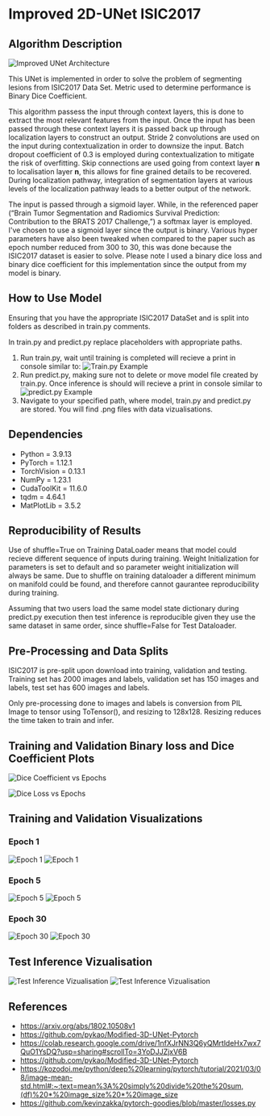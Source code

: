# Improved 2D-UNet ISIC2017

## Algorithm Description

![Improved UNet Architecture](https://github.com/Kamran496/PatternFlow/blob/master/recognition/Improved%20UNet%20Segmentation%20s4484695/Results/UNet.PNG)

This UNet is implemented in order to solve the problem of segmenting lesions from ISIC2017 Data Set. Metric used to determine performance is Binary Dice Coefficient.

This algorithm passess the input through context layers, this is done to extract the most relevant features from the input. Once the input has been passed through these context layers it is passed back up through localization layers to construct an output. Stride 2 convolutions are used on the input during contextualization in order to downsize the input. Batch dropout coefficient of 0.3 is employed during contextualization to mitigate the risk of overfitting. Skip connections are used going from context layer **n** to localisation layer **n**, this allows for fine grained details to be recovered. During localization pathway, integration of segmentation layers at various levels of the localization pathway leads to a better output of the network.

The input is passed through a sigmoid layer. While, in the referenced paper (“Brain Tumor Segmentation and Radiomics Survival Prediction: Contribution to the BRATS 2017 Challenge,”) a softmax layer is employed. I've chosen to use a sigmoid layer since the output is binary. Various hyper parameters have also been tweaked when compared to the paper such as epoch number reduced from 300 to 30, this was done because the ISIC2017 dataset is easier to solve. Please note I used a binary dice loss and binary dice coefficient for this implementation since the output from my model is binary.

## How to Use Model

Ensuring that you have the appropriate ISIC2017 DataSet and is split into folders as described in train.py comments.

In train.py and predict.py replace placeholders with appropriate paths.
1. Run train.py, wait until training is completed will recieve a print in console similar to:
![Train.py Example]()
2. Run predict.py, making sure not to delete or move model file created by train.py. Once inference is should will recieve a print in console similar to
![predict.py Example]()
3. Navigate to your specified path, where model, train.py and predict.py are stored. You will find .png files with data vizualisations.

## Dependencies

- Python = 3.9.13
- PyTorch = 1.12.1
- TorchVision = 0.13.1
- NumPy = 1.23.1
- CudaToolKit = 11.6.0
- tqdm = 4.64.1
- MatPlotLib = 3.5.2

## Reproducibility of Results

Use of shuffle=True on Training DataLoader means that model could recieve different sequence of inputs during training. Weight Initialization for parameters is set to default and so parameter weight initialization will always be same. Due to shuffle on training dataloader a different minimum on manifold could be found, and therefore cannot gaurantee reproducibility during training.

Assuming that two users load the same model state dictionary during predict.py execution then test inference is reproducible given they use the same dataset in same order, since shuffle=False for Test Dataloader.

## Pre-Processing and Data Splits

ISIC2017 is pre-split upon download into training, validation and testing. Training set has 2000 images and labels, validation set has 150 images and labels, test set has 600 images and labels.

Only pre-processing done to images and labels is conversion from PIL Image to tensor using ToTensor(), and resizing to 128x128. Resizing reduces the time taken to train and infer.

## Training and Validation Binary loss and Dice Coefficient Plots

![Dice Coefficient vs Epochs](https://github.com/Kamran496/PatternFlow/blob/master/recognition/Improved%20UNet%20Segmentation%20s4484695/Results/DiceCurve.png)

![Dice Loss vs Epochs](https://github.com/Kamran496/PatternFlow/blob/master/recognition/Improved%20UNet%20Segmentation%20s4484695/Results/LossCurve.png)

## Training and Validation Visualizations

### Epoch 1

![Epoch 1](https://github.com/Kamran496/PatternFlow/blob/master/recognition/Improved%20UNet%20Segmentation%20s4484695/Results/Epoch1.PNG)
![Epoch 1](https://github.com/Kamran496/PatternFlow/blob/master/recognition/Improved%20UNet%20Segmentation%20s4484695/Results/ValidationSegmentsEpoch1.png)

### Epoch 5

![Epoch 5](https://github.com/Kamran496/PatternFlow/blob/master/recognition/Improved%20UNet%20Segmentation%20s4484695/Results/Epoch5.PNG)
![Epoch 5](https://github.com/Kamran496/PatternFlow/blob/master/recognition/Improved%20UNet%20Segmentation%20s4484695/Results/ValidationSegmentsEpoch5.png)

### Epoch 30

![Epoch 30](https://github.com/Kamran496/PatternFlow/blob/master/recognition/Improved%20UNet%20Segmentation%20s4484695/Results/Epoch30.PNG)
![Epoch 30](https://github.com/Kamran496/PatternFlow/blob/master/recognition/Improved%20UNet%20Segmentation%20s4484695/Results/ValidationSegmentsEpoch30.png)


## Test Inference Vizualisation

![Test Inference Vizualisation](https://github.com/Kamran496/PatternFlow/blob/master/recognition/Improved%20UNet%20Segmentation%20s4484695/Results/Inference.PNG)
![Test Inference Vizualisation](https://github.com/Kamran496/PatternFlow/blob/master/recognition/Improved%20UNet%20Segmentation%20s4484695/Results/TestSegments.png)

## References
- https://arxiv.org/abs/1802.10508v1
- https://github.com/pykao/Modified-3D-UNet-Pytorch
- https://colab.research.google.com/drive/1nfXJrNN3Q6yQMrtldeHx7wx7QuO1YsDQ?usp=sharing#scrollTo=3YoDJJZjxV6B
- https://github.com/pykao/Modified-3D-UNet-Pytorch
- https://kozodoi.me/python/deep%20learning/pytorch/tutorial/2021/03/08/image-mean-std.html#:~:text=mean%3A%20simply%20divide%20the%20sum,(df)%20*%20image_size%20*%20image_size
- https://github.com/kevinzakka/pytorch-goodies/blob/master/losses.py
